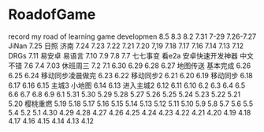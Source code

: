 # RoadofGame
record my road of learning game developmen
8.5
8.3
8.2
7.31
7-29
7.26-7.27 JiNan
7.25 日照 济南
7.24
7.23
7.22
7.21
7.20
7,19
7.18
7.17
7.16
7.14
7.13
7.12 DRGs
7.11 易安卓 易语言
7.10
7.9
7.8 
7.7 七七事变  看e2a 安卓快速开发神器 中文不错
7.6
7.4
7.03 休班周三 
7.2 
7.1
6.30
6.29
6.28
6.27 地图传送 基本完成
6.26
6.25
6.24 移动同步凌晨做完
6.23
6.22 移动同步2
6.21
6.20
6.19 移动同步
6.18
6.17
6.16
6.15 主城3 小地图
6.14
6.13 进入主城2
6.12
6.11
6.10 
6.2 6.3 6.4 6.5 6.6  6.7 6.8 6.9 
6.1
5.31
5.30
5.29 
5.28
5.27
5.26
5.25 
5.24
5.23
5.22
5.21
5.20 樱桃重燃
5.19
5.18
5.17
5.16
5.15
5.14
5.13
5.12
5.11
5.10
5.9
5.8
5.7
5.6
5.5 
5.4
5.2
5.1
4.30
4.29 
4.28
4.27
4.26
4.25
4.24
4.23
4.22
4.21
4.20
4.19
4.18
4.17
4.16
4.15
4.14
4.13
4.12
